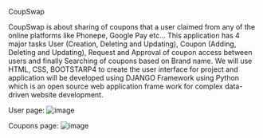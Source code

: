 CoupSwap

CoupSwap is about sharing of coupons that a user claimed from any of the online platforms like Phonepe, Google Pay etc... This application has 4 major tasks User (Creation, Deleting and Updating), Coupon (Adding, Deleting and Updating), Request and Approval of coupon access between users and finally Searching of coupons based on Brand name. We will use HTML, CSS, BOOTSTARP4 to create the user interface for project and application will be developed using DJANGO Framework using Python which is an open source web application frame work for complex data-driven website development.

User page:
![image](https://github.com/ChetanSasidhar/UROP/assets/110301168/a0848f66-e0da-45c2-a69e-609312d8892d)

Coupons page:
![image](https://github.com/ChetanSasidhar/UROP/assets/110301168/1db8cf1d-854f-4633-8057-b635b0bdf602)


